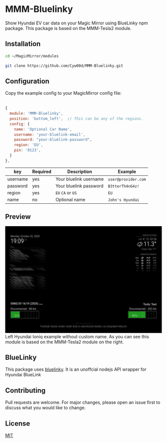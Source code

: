 # MMM-Bluelinky
Show Hyundai EV car data on your Magic Mirror using BlueLinky npm package. This package is based on the MMM-Tesla2 module.

## Installation
```bash 
cd ~/MagicMirror/modules
```

```bash
git clone https://github.com/Cyw00d/MMM-Bluelinky.git
```

## Configuration
Copy the example config to your MagicMirror config file:

```javascript

{
  module: 'MMM-Bluelinky',
  position: 'bottom_left',	// This can be any of the regions.
  config: {
    name: 'Optional Car Name',
    username: 'your-bluelink-email',
    password: "your-bluelink-password",
    region: 'EU',
    pin: '0123',
  }
},
```
| key  | Required | Description | Example |
| - | - | - | - |
| username  | yes  | Your bluelink username | `user@provider.com` |
| password  | yes | Your bluelink password | `B3tterTh4nG4z!` |
| region| yes | `EU` `CA` or `US` | `EU` |
| name | no | Optional name | `John's Hyundai` |

## Preview
![Test Image 3](/preview.jpg)
Left Hyundai Ioniq example without custom name. As you can see this module is based on the MMM-Tesla2 module on the right.

## BlueLinky
This package uses [bluelinky](https://github.com/Hacksore/bluelinky). It is an unoffcial nodejs API wrapper for Hyundai BlueLink

## Contributing
Pull requests are welcome. For major changes, please open an issue first to discuss what you would like to change.

## License
[MIT](https://choosealicense.com/licenses/mit/)
